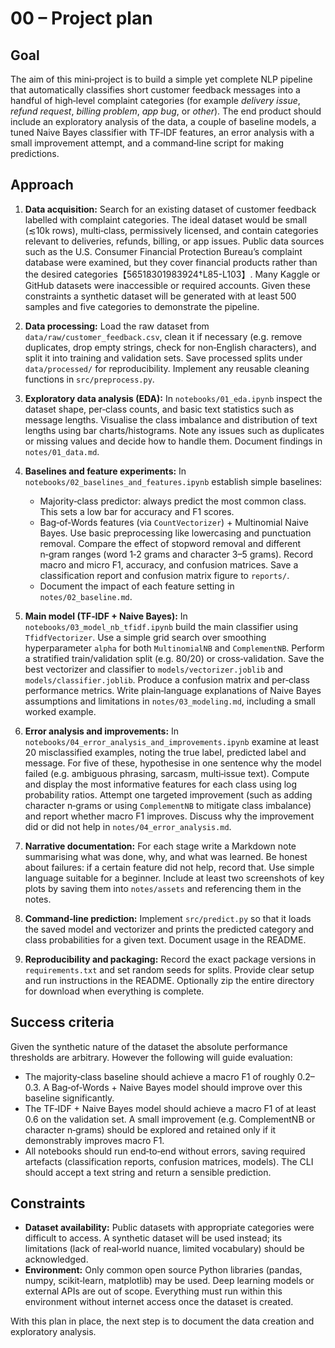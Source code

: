 # 00 – Project plan

## Goal

The aim of this mini‑project is to build a simple yet complete NLP pipeline that automatically classifies short customer feedback messages into a handful of high‑level complaint categories (for example *delivery issue*, *refund request*, *billing problem*, *app bug*, or *other*).  The end product should include an exploratory analysis of the data, a couple of baseline models, a tuned Naive Bayes classifier with TF‑IDF features, an error analysis with a small improvement attempt, and a command‑line script for making predictions.

## Approach

1. **Data acquisition:**  Search for an existing dataset of customer feedback labelled with complaint categories.  The ideal dataset would be small (≲10k rows), multi‑class, permissively licensed, and contain categories relevant to deliveries, refunds, billing, or app issues.  Public data sources such as the U.S. Consumer Financial Protection Bureau’s complaint database were examined, but they cover financial products rather than the desired categories【56518301983924†L85-L103】.  Many Kaggle or GitHub datasets were inaccessible or required accounts.  Given these constraints a synthetic dataset will be generated with at least 500 samples and five categories to demonstrate the pipeline.

2. **Data processing:**  Load the raw dataset from `data/raw/customer_feedback.csv`, clean it if necessary (e.g. remove duplicates, drop empty strings, check for non‑English characters), and split it into training and validation sets.  Save processed splits under `data/processed/` for reproducibility.  Implement any reusable cleaning functions in `src/preprocess.py`.

3. **Exploratory data analysis (EDA):**  In `notebooks/01_eda.ipynb` inspect the dataset shape, per‑class counts, and basic text statistics such as message lengths.  Visualise the class imbalance and distribution of text lengths using bar charts/histograms.  Note any issues such as duplicates or missing values and decide how to handle them.  Document findings in `notes/01_data.md`.

4. **Baselines and feature experiments:**  In `notebooks/02_baselines_and_features.ipynb` establish simple baselines:
   - Majority‑class predictor: always predict the most common class.  This sets a low bar for accuracy and F1 scores.
   - Bag‑of‑Words features (via `CountVectorizer`) + Multinomial Naive Bayes.  Use basic preprocessing like lowercasing and punctuation removal.  Compare the effect of stopword removal and different n‑gram ranges (word 1‑2 grams and character 3–5 grams).  Record macro and micro F1, accuracy, and confusion matrices.  Save a classification report and confusion matrix figure to `reports/`.
   - Document the impact of each feature setting in `notes/02_baseline.md`.

5. **Main model (TF‑IDF + Naive Bayes):**  In `notebooks/03_model_nb_tfidf.ipynb` build the main classifier using `TfidfVectorizer`.  Use a simple grid search over smoothing hyperparameter `alpha` for both `MultinomialNB` and `ComplementNB`.  Perform a stratified train/validation split (e.g. 80/20) or cross‑validation.  Save the best vectorizer and classifier to `models/vectorizer.joblib` and `models/classifier.joblib`.  Produce a confusion matrix and per‑class performance metrics.  Write plain‑language explanations of Naive Bayes assumptions and limitations in `notes/03_modeling.md`, including a small worked example.

6. **Error analysis and improvements:**  In `notebooks/04_error_analysis_and_improvements.ipynb` examine at least 20 misclassified examples, noting the true label, predicted label and message.  For five of these, hypothesise in one sentence why the model failed (e.g. ambiguous phrasing, sarcasm, multi‑issue text).  Compute and display the most informative features for each class using log probability ratios.  Attempt one targeted improvement (such as adding character n‑grams or using `ComplementNB` to mitigate class imbalance) and report whether macro F1 improves.  Discuss why the improvement did or did not help in `notes/04_error_analysis.md`.

7. **Narrative documentation:**  For each stage write a Markdown note summarising what was done, why, and what was learned.  Be honest about failures: if a certain feature did not help, record that.  Use simple language suitable for a beginner.  Include at least two screenshots of key plots by saving them into `notes/assets` and referencing them in the notes.

8. **Command‑line prediction:**  Implement `src/predict.py` so that it loads the saved model and vectorizer and prints the predicted category and class probabilities for a given text.  Document usage in the README.

9. **Reproducibility and packaging:**  Record the exact package versions in `requirements.txt` and set random seeds for splits.  Provide clear setup and run instructions in the README.  Optionally zip the entire directory for download when everything is complete.

## Success criteria

Given the synthetic nature of the dataset the absolute performance thresholds are arbitrary.  However the following will guide evaluation:

* The majority‑class baseline should achieve a macro F1 of roughly 0.2–0.3.  A Bag‑of‑Words + Naive Bayes model should improve over this baseline significantly.
* The TF‑IDF + Naive Bayes model should achieve a macro F1 of at least 0.6 on the validation set.  A small improvement (e.g. ComplementNB or character n‑grams) should be explored and retained only if it demonstrably improves macro F1.
* All notebooks should run end‑to‑end without errors, saving required artefacts (classification reports, confusion matrices, models).  The CLI should accept a text string and return a sensible prediction.

## Constraints

* **Dataset availability:**  Public datasets with appropriate categories were difficult to access.  A synthetic dataset will be used instead; its limitations (lack of real‑world nuance, limited vocabulary) should be acknowledged.
* **Environment:**  Only common open source Python libraries (pandas, numpy, scikit‑learn, matplotlib) may be used.  Deep learning models or external APIs are out of scope.  Everything must run within this environment without internet access once the dataset is created.

With this plan in place, the next step is to document the data creation and exploratory analysis.